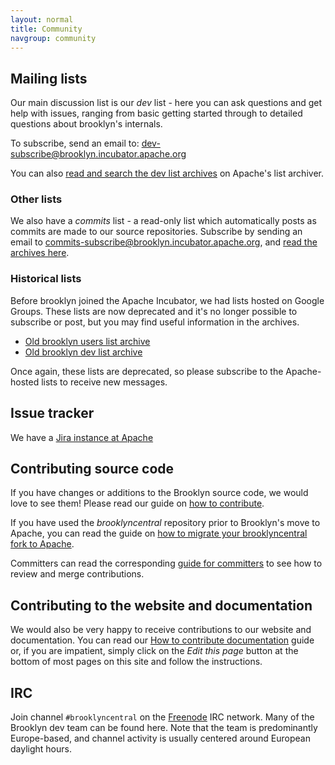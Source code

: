 ```yaml
---
layout: normal
title: Community
navgroup: community
---
```


<div class="row">
<div class="col-md-6" markdown="1">

## Mailing lists

Our main discussion list is our *dev* list - here you can ask questions and get
help with issues, ranging from basic getting started through to detailed
questions about brooklyn's internals.

To subscribe, send an email to:
[dev-subscribe@brooklyn.incubator.apache.org](mailto:dev-subscribe@brooklyn.incubator.apache.org)

You can also [read and search the dev list
archives](https://mail-archives.apache.org/mod_mbox/incubator-brooklyn-dev/) on
Apache's list archiver.


### Other lists

We also have a *commits* list - a read-only list which automatically posts as
commits are made to our source repositories. Subscribe by sending an email to
[commits-subscribe@brooklyn.incubator.apache.org](mailto:commits-subscribe@brooklyn.incubator.apache.org),
and [read the archives here](https://mail-archives.apache.org/mod_mbox/incubator-brooklyn-commits/).


### Historical lists

Before brooklyn joined the Apache Incubator, we had lists hosted on Google
Groups. These lists are now deprecated and it's no longer possible to subscribe
or post, but you may find useful information in the archives.

- [Old brooklyn users list archive](https://groups.google.com/forum/#!forum/brooklyn-dev)
- [Old brooklyn dev list archive](https://groups.google.com/forum/#!forum/brooklyn-dev)

Once again, these lists are deprecated, so please subscribe to the Apache-hosted
lists to receive new messages.

</div><!-- col -->
<div class="col-md-6" markdown="1">

## Issue tracker

We have a [Jira instance at Apache](https://issues.apache.org/jira/browse/BROOKLYN)


## Contributing source code

If you have changes or additions to the Brooklyn source code, we would love to
see them! Please read our guide on [how to contribute](how-to-contribute.html).

If you have used the *brooklyncentral* repository prior to Brooklyn's move to
Apache, you can read the guide on
[how to migrate your brooklyncentral fork to Apache](migrate-to-apache.html).

Committers can read the corresponding [guide for committers](committers.html)
to see how to review and merge contributions.


## Contributing to the website and documentation

We would also be very happy to receive contributions to our website and
documentation. You can read our [How to contribute
documentation](how-to-contribute-docs.html) guide or, if you are impatient,
simply click on the *Edit this page* button at the bottom of most pages on this
site and follow the instructions.


## IRC

Join channel `#brooklyncentral` on the [Freenode](https://freenode.net/) IRC
network. Many of the Brooklyn dev team can be found here. Note that the team
is predominantly Europe-based, and channel activity is usually centered
around European daylight hours.

</div><!-- col -->
</div><!-- row -->

